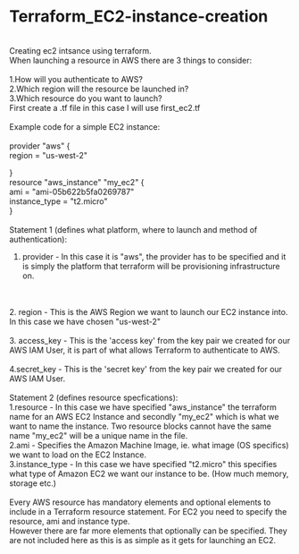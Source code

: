 # Terraform_EC2-instance-creation
<br>
Creating ec2 intsance using terraform.
<br>
When launching a resource in AWS there are 3 things to consider:
<br>
<br>
1.How will you authenticate to AWS?
<br>
2.Which region will the resource be launched in?
<br>
3.Which resource do you want to launch?
<br>
First create a .tf file in this case I will use first_ec2.tf
<br>
<br>
Example code for a simple EC2 instance:
<br>
<br>
provider "aws" {
    <br>
    region = "us-west-2" 
    <br>
    
}
<br>
resource "aws_instance" "my_ec2" {
    <br>
    ami = "ami-05b622b5fa0269787"
    <br>
    instance_type = "t2.micro"
    <br>
}
<br>
<br>
Statement 1 (defines what platform, where to launch and method of authentication):
<br>
  1. provider  - In this case it is "aws", the provider has to be specified and it is simply the platform that terraform will be provisioning infrastructure on.
<br>
<br> 
  2. region - This is the AWS Region we want to launch our EC2 instance into. In this case we have chosen "us-west-2"
<br>
<br>
  3. access_key -  This is the 'access key' from the key pair we created for our AWS IAM User, it is part of what allows Terraform to authenticate to AWS.
<br>
<br>
  4.secret_key - This is the 'secret key' from the key pair we created for our AWS IAM User.
<br>
<br>
Statement 2 (defines resource specfications):
<br>
    1.resource - In this case we have specified "aws_instance" the terraform name for an AWS EC2 Instance and secondly "my_ec2" which is what we want to name the instance. Two resource blocks cannot have the same name "my_ec2" will be a unique name in the file. 
<br>
    2.ami - Specifies the Amazon Machine Image, ie. what image (OS specifics) we want to load on the EC2 Instance.
<br>
    3.instance_type - In this case we have specified "t2.micro" this specifies what type of Amazon EC2 we want our instance to be. (How much memory, storage etc.)
<br>
<br>
Every AWS resource has mandatory elements and optional elements to include in a Terraform resource statement. For EC2 you need to specify the resource, ami and instance type. 
<br>
However there are far more elements that optionally can be specified. They are not included here as this is as simple as it gets for launching an EC2. 
<br>